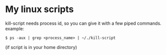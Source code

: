 # My linux scripts

kill-script needs process id, so you can give it with a few piped commands.
example:
```{bash}
$ ps -aux | grep <process_name> | ~/./kill-script
```
(if script is in your home directory)
